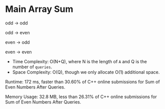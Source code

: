 # Main Array Sum

odd -> odd

odd -> even

even -> odd

even -> even

- Time Complexity: O(N+Q), where N is the length of `A` and Q is the number of `queries`.
- Space Complexity: O(Q), though we only allocate O(1) additional space. 

Runtime: 172 ms, faster than 30.60% of C++ online submissions for Sum of Even Numbers After Queries.

Memory Usage: 32.8 MB, less than 26.31% of C++ online submissions for Sum of Even Numbers After Queries. 

